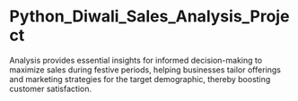 # Python_Diwali_Sales_Analysis_Project
 Analysis provides essential insights for informed decision-making to maximize  sales during festive periods, helping businesses tailor offerings and marketing  strategies for the target demographic, thereby boosting customer satisfaction.
